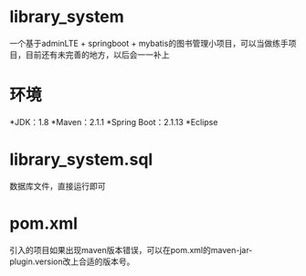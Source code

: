 # library_system
一个基于adminLTE + springboot + mybatis的图书管理小项目，可以当做练手项目，目前还有未完善的地方，以后会一一补上
# 环境
*JDK：1.8
*Maven：2.1.1
*Spring Boot：2.1.13
*Eclipse
# library_system.sql
数据库文件，直接运行即可
# pom.xml
引入的项目如果出现maven版本错误，可以在pom.xml的maven-jar-plugin.version改上合适的版本号。
